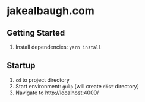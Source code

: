 # jakealbaugh.com

## Getting Started

1. Install dependencies: `yarn install`

## Startup

1. `cd` to project directory
1. Start environment: `gulp` (will create `dist` directory)
1. Navigate to [http://localhost:4000/](http://localhost:4000/)
